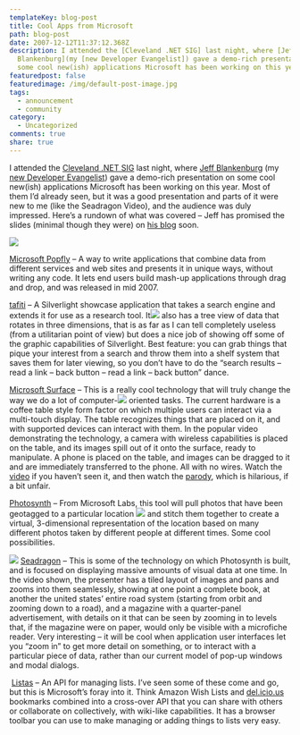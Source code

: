 ```yaml
---
templateKey: blog-post
title: Cool Apps from Microsoft
path: blog-post
date: 2007-12-12T11:37:12.368Z
description: I attended the [Cleveland .NET SIG] last night, where [Jeff
  Blankenburg](my [new Developer Evangelist]) gave a demo-rich presentation on
  some cool new(ish) applications Microsoft has been working on this year.
featuredpost: false
featuredimage: /img/default-post-image.jpg
tags:
  - announcement
  - community
category:
  - Uncategorized
comments: true
share: true
---
```

<!--StartFragment-->

I attended the [Cleveland .NET SIG](http://www.bennettadelson.com/technicalresources/sig.aspx) last night, where [Jeff Blankenburg](http://www.jeffblankenburg.com/index.html) (my [new Developer Evangelist](http://drewby.spaces.live.com/blog/cns!7FA4CC2B20EA6D0D!810.entry)) gave a demo-rich presentation on some cool new(ish) applications Microsoft has been working on this year. Most of them I’d already seen, but it was a good presentation and parts of it were new to me (like the Seadragon Video), and the audience was duly impressed. Here’s a rundown of what was covered – Jeff has promised the slides (minimal though they were) on [his blog](http://www.jeffblankenburg.com/index.html) soon.

![](https://lh6.google.com/jblankenburg/R16eG7Q812I/AAAAAAAAABg/IZ77ecXPqKA/image[21]?imgmax=800)

[Microsoft Popfly](http://www.popfly.com/) – A way to write applications that combine data from different services and web sites and presents it in unique ways, without writing any code. It lets end users build mash-up applications through drag and drop, and was released in mid 2007.

[tafiti](http://www.tafiti.com/Original/default.aspx) – A Silverlight showcase application that takes a search engine and extends it for use as a research tool. It[![](https://lh3.google.com/jblankenburg/R16eHLQ813I/AAAAAAAAABs/c8trN6m2u-8/image[22]?imgmax=800)](http://www.tafiti.com/Original/default.aspx) also has a tree view of data that rotates in three dimensions, that is as far as I can tell completely useless (from a utilitarian point of view) but does a nice job of showing off some of the graphic capabilities of Silverlight. Best feature: you can grab things that pique your interest from a search and throw them into a shelf system that saves them for later viewing, so you don’t have to do the “search results – read a link – back button – read a link – back button” dance.



[Microsoft Surface](http://www.microsoft.com/surface) – This is a really cool technology that will truly change the way we do a lot of computer-[![](https://lh4.google.com/jblankenburg/R16eHbQ814I/AAAAAAAAAB0/uzX0VCRugGs/image[23]?imgmax=800)](http://www.microsoft.com/surface) oriented tasks. The current hardware is a coffee table style form factor on which multiple users can interact via a multi-touch display. The table recognizes things that are placed on it, and with supported devices can interact with them. In the popular video demonstrating the technology, a camera with wireless capabilities is placed on the table, and its images spill out of it onto the surface, ready to manipulate. A phone is placed on the table, and images can be dragged to it and are immediately transferred to the phone. All with no wires. Watch the [video](http://youtube.com/watch?v=rP5y7yp06n0) if you haven’t seen it, and then watch the [parody](http://youtube.com/watch?v=CZrr7AZ9nCY), which is hilarious, if a bit unfair.



[Photosynth](http://labs.live.com/photosynth) – From Microsoft Labs, this tool will pull photos that have been geotagged to a particular location [![](https://lh5.google.com/jblankenburg/R16eHrQ815I/AAAAAAAAAB8/CqjbZMIWPgo/image[24]?imgmax=800)](http://labs.live.com/photosynth) and stitch them together to create a virtual, 3-dimensional representation of the location based on many different photos taken by different people at different times. Some cool possibilities.



[![](https://lh3.google.com/jblankenburg/R16eILQ816I/AAAAAAAAACE/WTmSAMtT5KQ/image[29]?imgmax=800)](http://labs.live.com/seadragon) [Seadragon](http://labs.live.com/seadragon) – This is some of the technology on which Photosynth is built, and is focused on displaying massive amounts of visual data at one time. In the video shown, the presenter has a tiled layout of images and pans and zooms into them seamlessly, showing at one point a complete book, at another the united states’ entire road system (starting from orbit and zooming down to a road), and a magazine with a quarter-panel advertisement, with details on it that can be seen by zooming in to levels that, if the magazine were on paper, would only be visible with a microfiche reader. Very interesting – it will be cool when application user interfaces let you “zoom in” to get more detail on something, or to interact with a particular piece of data, rather than our current model of pop-up windows and modal dialogs.

[![](<>)](http://listas.labs.live.com/) [Listas](http://listas.labs.live.com/) – An API for managing lists. I’ve seen some of these come and go, but this is Microsoft’s foray into it. Think Amazon Wish Lists and [del.icio.us](http://del.icio.us/ssmith) bookmarks combined into a cross-over API that you can share with others or collaborate on collectively, with wiki-like capabilities. It has a browser toolbar you can use to make managing or adding things to lists very easy.

<!--EndFragment-->